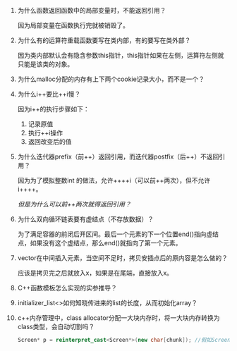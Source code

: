 1. 为什么函数返回函数中的局部变量时，不能返回引用？

   因为局部变量在函数执行完就被销毁了。

2. 为什么有的运算符重载函数要写在类内部，有的要写在类外部？

   因为类内部默认会有隐含参数this指针，this指针如果在左侧，运算符左侧就只能是该类的对象。

3. 为什么malloc分配的内存有上下两个cookie记录大小，而不是一个？

4. 为什么i++要比++i慢？

   因为i++的执行步骤如下：

   	1. 记录原值
   	2. 执行++i操作
   	3. 返回改变后的值

5. 为什么迭代器prefix（前++）返回引用，而迭代器postfix（后++）不返回引用？

   因为为了模拟整数int 的做法，允许++++i（可以前++两次），但不允许 i++++。

   *但是为什么可以前++两次就得返回引用？*  

6. 为什么双向循环链表要有虚结点（不存放数据）？

   为了满足容器的前闭后开区间。最后一个元素的下一个位置end()指向虚结点，如果没有这个虚结点，那么end()就指向了第一个元素。

7. vector在中间插入元素，当空间不足时，拷贝安插点后的原内容是怎么做的？

   应该是拷贝完之后就放入x，如果是在尾端，直接放入x。

8. C++函数模板怎么实现的实参推导？

9. initializer_list<>如何知晓传进来的list的长度，从而初始化array？

10. c++内存管理中，class allocator分配一大块内存时，将一大块内存转换为class类型，会自动切割吗？

    ```cpp
    Screen* p = reinterpret_cast<Screen*>(new char[chunk]); //假如Screen的大小为8，chunk为80
    ```

